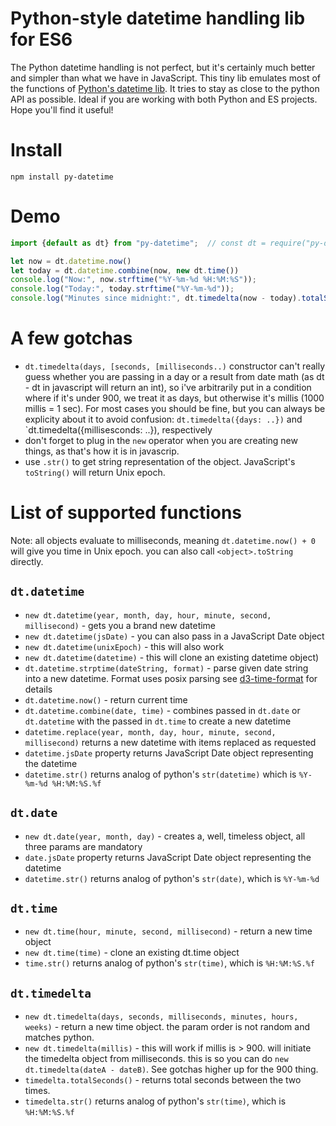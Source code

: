 # Python-style datetime handling lib for ES6

The Python datetime handling is not perfect, but it's certainly much better and simpler than what we have in JavaScript.
This tiny lib emulates most of the functions of [Python's datetime lib](https://docs.python.org/2/library/datetime.html).
It tries to stay as close to the python API as possible. Ideal if you are working with both Python and ES projects.
Hope you'll find it useful!

# Install

```npm install py-datetime```

# Demo
```javascript
import {default as dt} from "py-datetime";  // const dt = require("py-datetime"); for node imports

let now = dt.datetime.now()
let today = dt.datetime.combine(now, new dt.time())
console.log("Now:", now.strftime("%Y-%m-%d %H:%M:%S"));
console.log("Today:", today.strftime("%Y-%m-%d"));
console.log("Minutes since midnight:", dt.timedelta(now - today).totalSeconds() / 60);
```

# A few gotchas

* `dt.timedelta(days, [seconds, [milliseconds..)` constructor can't really guess whether you are passing in a day or a result
  from date math (as dt - dt in javascript will return an int), so i've arbitrarily put in a condition where if it's under
  900, we treat it as days, but otherwise it's millis (1000 millis = 1 sec). For most cases you should be fine, but you can
  always be explicity about it to avoid confusion: `dt.timedelta({days: ..})` and `dt.timedelta({millisesconds: ..}), respectively
* don't forget to plug in the `new` operator when you are creating new things, as that's how it is in javascrip.
* use `.str()` to get string representation of the object. JavaScript's `toString()` will return Unix epoch.


# List of supported functions

Note: all objects evaluate to milliseconds, meaning `dt.datetime.now() + 0` will give you time in Unix epoch. you can also call
`<object>.toString` directly.

## `dt.datetime`

* `new dt.datetime(year, month, day, hour, minute, second, millisecond)` - gets you a brand new datetime
* `new dt.datetime(jsDate)` - you can also pass in a JavaScript Date object
* `new dt.datetime(unixEpoch)` - this will also work
* `new dt.datetime(datetime)` - this will clone an existing datetime object)
* `dt.datetime.strptime(dateString, format)` - parse given date string into a new datetime. Format uses posix parsing
  see [d3-time-format](https://github.com/d3/d3-time-format#locale_format) for details
* `dt.datetime.now()` - return current time
* `dt.datetime.combine(date, time)` - combines passed in `dt.date` or `dt.datetime` with the passed in `dt.time` to create a new datetime
* `datetime.replace(year, month, day, hour, minute, second, millisecond)` returns a new datetime with items replaced as requested
* `datetime.jsDate` property returns JavaScript Date object representing the datetime
* `datetime.str()` returns analog of python's `str(datetime)` which is `%Y-%m-%d %H:%M:%S.%f`

## `dt.date`

* `new dt.date(year, month, day)` - creates a, well, timeless object, all three params are mandatory
* `date.jsDate` property returns JavaScript Date object representing the datetime
* `datetime.str()` returns analog of python's `str(date)`, which is `%Y-%m-%d`

## `dt.time`
* `new dt.time(hour, minute, second, millisecond)` - return a new time object
* `new dt.time(time)` - clone an existing dt.time object
* `time.str()` returns analog of python's `str(time)`, which is `%H:%M:%S.%f`

## `dt.timedelta`
* `new dt.timedelta(days, seconds, milliseconds, minutes, hours, weeks)` - return a new time object. the param order is not random
  and matches python.
* `new dt.timedelta(millis)` - this will work if millis is > 900. will initiate the timedelta object from milliseconds. this is so
  you can do `new dt.timedelta(dateA - dateB)`. See gotchas higher up for the 900 thing.
* `timedelta.totalSeconds()` - returns total seconds between the two times.
* `timedelta.str()` returns analog of python's `str(time)`, which is `%H:%M:%S.%f`
